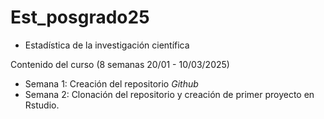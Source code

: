 # Est_posgrado25

- Estadística de la investigación científica 

Contenido del curso (8 semanas 20/01 - 10/03/2025) 

- Semana 1: Creación del repositorio *Github* 
- Semana 2: Clonación del repositorio y creación de primer proyecto en Rstudio.